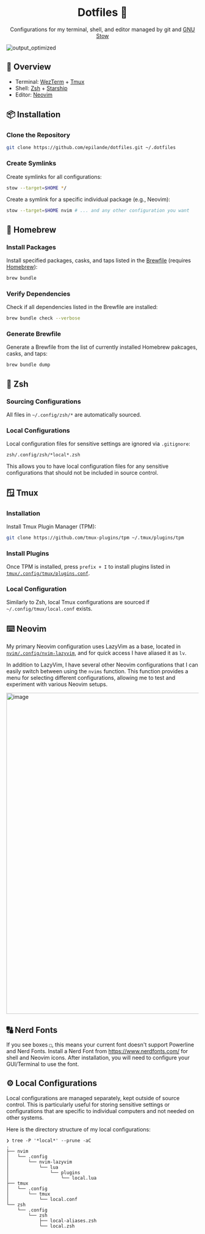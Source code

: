 <div align="center">
  <h1>Dotfiles 🏡</h1>
</div>

<p align="center">
  Configurations for my terminal, shell, and editor managed by git and <a href="https://www.gnu.org/software/stow/">GNU Stow</a>
</p>

![output_optimized](https://github.com/user-attachments/assets/ec87df2c-9ebc-4f6e-990d-03f19e96d1c7)

## 🌟 Overview

- Terminal: [WezTerm](https://wezfurlong.org/wezterm/) + [Tmux](https://github.com/tmux/tmux)
- Shell: [Zsh](https://www.zsh.org/) + [Starship](https://starship.rs/)
- Editor: [Neovim](https://neovim.io/)

## 📦 Installation

### Clone the Repository

```bash
git clone https://github.com/epilande/dotfiles.git ~/.dotfiles
```

### Create Symlinks

Create symlinks for all configurations:

```bash
stow --target=$HOME */
```

Create a symlink for a specific individual package (e.g., Neovim):

```bash
stow --target=$HOME nvim # ... and any other configuration you want
```

## 🍺 Homebrew

### Install Packages

Install specified packages, casks, and taps listed in the [Brewfile](./Brewfile) (requires [Homebrew](https://brew.sh/)):

```bash
brew bundle
```

### Verify Dependencies

Check if all dependencies listed in the Brewfile are installed:

```bash
brew bundle check --verbose
```

### Generate Brewfile

Generate a Brewfile from the list of currently installed Homebrew pakcages, casks, and taps:

```bash
brew bundle dump
```

## 🐚 Zsh

### Sourcing Configurations

All files in `~/.config/zsh/*` are automatically sourced.

### Local Configurations

Local configuration files for sensitive settings are ignored via `.gitignore`:

```
zsh/.config/zsh/*local*.zsh
```

This allows you to have local configuration files for any sensitive configurations that should not be included in source control.

## 🪟 Tmux

### Installation

Install Tmux Plugin Manager (TPM):

```bash
git clone https://github.com/tmux-plugins/tpm ~/.tmux/plugins/tpm
```

### Install Plugins

Once TPM is installed, press `prefix + I` to install plugins listed in [`tmux/.config/tmux/plugins.conf`](./tmux/.config/tmux/plugins.conf).

### Local Configuration

Similarly to Zsh, local Tmux configurations are sourced if `~/.config/tmux/local.conf` exists.

## ⌨️ Neovim

My primary Neovim configuration uses LazyVim as a base, located in [`nvim/.config/nvim-lazyvim`](./nvim/.config/nvim-lazyvim), and for quick access I have aliased it as `lv`.

In addition to LazyVim, I have several other Neovim configurations that I can easily switch between using the `nvims` function. This function provides a menu for selecting different configurations, allowing me to test and experiment with various Neovim setups.

<img width="841" alt="image" src="https://github.com/user-attachments/assets/ae77dede-b81a-45b7-bcb2-bc378a667b96">

## 🔠 Nerd Fonts

If you see boxes `□`, this means your current font doesn't support Powerline and Nerd Fonts. Install a Nerd Font from https://www.nerdfonts.com/ for shell and Neovim icons. After installation, you will need to configure your GUI/Terminal to use the font.

## ⚙️ Local Configurations

Local configurations are managed separately, kept outside of source control. This is particularly useful for storing sensitive settings or configurations that are specific to individual computers and not needed on other systems.

Here is the directory structure of my local configurations:

```
❯ tree -P '*local*' --prune -aC
.
├── nvim
│   └── .config
│       └── nvim-lazyvim
│           └── lua
│               └── plugins
│                   └── local.lua
├── tmux
│   └── .config
│       └── tmux
│           └── local.conf
└── zsh
    └── .config
        └── zsh
            ├── local-aliases.zsh
            └── local.zsh
```
